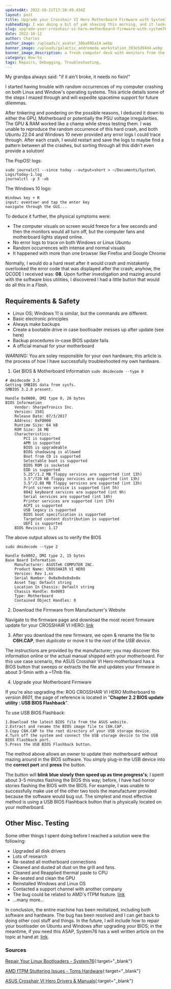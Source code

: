```yaml
---
updatedAt: 2022-10-21T17:38:49.434Z
layout: post
title: Upgrade your Crosshair VI Hero Motherboard Firmware with System76's PopOS!
subheading: I was doing a bit of yak shaving this morning, and it looks like it might have paid off.
slug: upgrade-your-crosshair-vi-hero-motherboard-firmware-with-system76-s-pop-os
date: 2022-10-12
author: Charles
author_image: /uploads/c_avatar_30ba895a14.webp
banner_image: /uploads/galactic_andromeda_workstation_393e5d94d4.webp
banner_image_description: a fresh computer desk with monitors from the Andromeda Galaxy.
category: How-to
tags: Repairs, Debugging, Troubleshooting, 
---
```

My grandpa always said: "if it ain't broke, it needs no fixin!"

   I started having trouble with random occurrences of my computer crashing on both Linux and Window's operating systems. This article details some of the steps I mazed through and will expedite spacetime support for future dilemmas.

After tinkering and pondering on the possible reasons, I deduced it down to either the GPU, Motherboard or potentially the PSU voltage irregularities. The GPU & RAM worked like a champ while stress testing them. I was unable to reproduce the random occurrence of this hard crash, and both Ubuntu 22.04 and Windows 10 never provided any error logs I could trace through. After each crash, I would restart and save the logs to maybe find a pattern between all the crashes, but sorting through all this didn't even provide a solution!

The PopOS! logs:
```
sudo journalctl --since today --output=short > ~/Documents/System\ Logs/today-1.log
journalctl -p 3 -xb
```

The Windows 10 logs:
```
Windows key + R 
input: eventvwr and tap the enter key
navigate through the GUI...
```

To deduce it further, the physical symptoms were: 
* The computer visuals on screen would freeze for a few seconds and then the monitors would all turn off, but the computer fans and motherboard lights stayed online.
* No error logs to trace on both Windows or Linux Ubuntu
* Random occurrences with intense and normal visuals 
* It happened with more than one browser like Firefox and Google Chrome

Normally, I would do a hard reset after it would crash and mistakenly overlooked the error code that was displayed after the crash; anyhow, the QCODE I received was: **08**. Upon further investigation and mazing around with the software bios utilities, I discovered I had a little button that would do all this in a *Flash*.

## Requirements & Safety

* Linux OS; Windows 11 is similar, but the commands are different.
* Basic electronic principles
* Always make backups
* Create a bootable drive in case bootloader messes up after update (see here)
* Backup procedures in-case BIOS update fails
* A official manual for your motherboard 

*WARNING:* You are soley responsible for your own hardware; this article is the process of how I have successfully troubleshooted my own hardware. 

1. Get BIOS & Motherboard Information
```sudo dmidecode --type 0```

```
# dmidecode 3.3
Getting SMBIOS data from sysfs.
SMBIOS 3.2.0 present.

Handle 0x0000, DMI type 0, 26 bytes
BIOS Information
	Vendor: SharpeTronics Inc.
	Version: 1501
	Release Date: 07/3/2017
	Address: 0xF0000
	Runtime Size: 64 kB
	ROM Size: 16 MB
	Characteristics:
		PCI is supported
		APM is supported
		BIOS is upgradeable
		BIOS shadowing is allowed
		Boot from CD is supported
		Selectable boot is supported
		BIOS ROM is socketed
		EDD is supported
		5.25"/1.2 MB floppy services are supported (int 13h)
		3.5"/720 kB floppy services are supported (int 13h)
		3.5"/2.88 MB floppy services are supported (int 13h)
		Print screen service is supported (int 5h)
		8042 keyboard services are supported (int 9h)
		Serial services are supported (int 14h)
		Printer services are supported (int 17h)
		ACPI is supported
		USB legacy is supported
		BIOS boot specification is supported
		Targeted content distribution is supported
		UEFI is supported
	BIOS Revision: 1.17
```

The above output allows us to verify the BIOS

```sudo dmidecode --type 2```

```
Handle 0x0002, DMI type 2, 15 bytes
Base Board Information
	Manufacturer: ASUSTeK COMPUTER INC.
	Product Name: CROSSHAIR VI HERO
	Version: Rev 1.xx
	Serial Number: 0x0x0x0x0x0x0x
	Asset Tag: Default string
	Location In Chassis: Default string
	Chassis Handle: 0x0003
	Type: Motherboard
	Contained Object Handles: 0
```

2. Download the Firmware from Manufacturer's Website

Navigate to the firmware page and download the most recent firmware update for your CROSSHAIR VI HERO: [link](#sources)

3. After you download the new firmware, we open & rename the file to **C6H.CAP**, then *duplicate* or move it to the *root* of the *USB device*. 

The instructions are provided by the manufacturer; you may discover this information online or the actual manual shipped with your motherboard. For this use case scenario, the ASUS Crosshair VI Hero motherboard has a BIOS button that sweeps or extracts the file and updates your firmware in about 3-5min with a ~17mb file. 

4. Upgrade your Motherboard Firmware

If you're also upgrading the: ROG CROSSHAIR VI HERO Motherboard to *version 8601*, the page of reference is located in "**Chapter 2.2 BIOS update utility : USB BIOS Flashback**".

To use USB BIOS Flashback:
```
1.Download the latest BIOS file from the ASUS website.
2.Extract and rename the BIOS image file to C6H.CAP.
3.Copy C6H.CAP to the root directory of your USB storage device.
4.Turn off the system and connect the USB storage device to the USB BIOS Flashback port.
5.Press the USB BIOS Flashback button.
```

The method above allows an owner to update their motherboard without mazing around in the BIOS software. You simply plug-in the USB device into the **correct port** and **press** the button. 

The button will **blink blue slowly then speed up as time progress's**; I spent about 3-5 minutes flashing the BIOS this way; before, I have had horror stories flashing the BIOS with the BIOS. For example, I was unable to successfully make use of the other two tools the manufacturer provided because the software would bug out. The simplest and most effective method is using a USB BIOS Flashback button that is physically located on your motherboard.

## Other Misc. Testing

Some other things I spent doing before I reached a solution were the following:

* Upgraded all disk drivers
* Lots of research
* Re-seated all motherboard connections
* Cleaned and dusted all dust on the grill and fans.
* Cleaned and Reapplied thermal paste to CPU
* Re-seated and clean the GPU
* Reinstalled Windows and Linux OS
* Contacted a support channel with another company
* The bug could be related to AMD's fTPM feature. [link](#sources)
* ...many more...

 In conclusion, the entire machine has been revitalized, including both software and hardware. The bug has been resolved and I can get back to doing other cool stuff and things. In the future, I will include how to repair your bootloader on Ubuntu and Windows after upgrading your BIOS; in the meantime, if you need this ASAP, System76 has a well written article on the topic at hand at: [link](#sources).

### Sources

[Repair Your Linux Bootloaders - System76](https://support.system76.com/articles/bootloader/){:target="_blank"}

[AMD fTPM Stuttering Issues - Toms Hardware](https://www.tomshardware.com/news/amd-issues-fix-and-workaround-for-ftpm-stuttering-issues
){:target="_blank"}

[ASUS Crosshair VI Hero Drivers & Manuals](https://rog.asus.com/us/motherboards/rog-crosshair/rog-crosshair-vi-hero-model/helpdesk_bios/){:target="_blank"}
